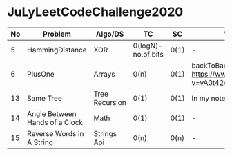 # JuLyLeetCodeChallenge2020
No  | Problem | Algo/DS | TC  | SC|Vid/Expl links|Difficulty|
---|---|---|---|---|---|---|
5|HammingDistance|XOR|0(logN)-no.of.bits|0(1)|-|easy|
6|PlusOne|Arrays|0(n)|0(1)|backToBackSWE-https://www.youtube.com/watch?v=vA0t42qwKO0|easy|
13|Same Tree|Tree Recursion|0(1)|0(1)|In my notes|medium| 
14|Angle Between Hands of a Clock|Math|0(1)|0(1)|-|medium| 
15|Reverse Words in A String|Strings Api|0(n)|0(n)|-|medium|

